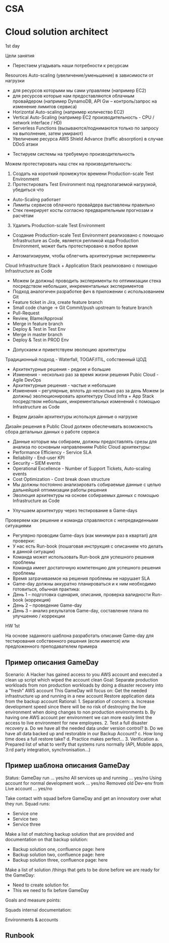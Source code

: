 # CSA
# Cloud solution architect

1st day

Цели занятия
- Перестаем угадывать наши потребности к ресурсам

Resources Auto-scaling (увеличение/уменьшение) в зависимости от нагрузки
* для ресурсов которыми мы сами управляем (например EC2)
* для ресурсов которые нам предоставляются облачным провайдером (например DynamoDB, API Gw
– контроль/запрос на изменение лимитов сервиса)
* Horizontal Auto-scaling (например количество EC2)
* Vertical Auto-Scaling (например EC2 производительность - CPU / network interface / HD)
* Serverless Functions (вызываются/поднимаются только по запросу на выполнение, затем умирают)
* Увеличение ресурса AWS Shield Advance (traffic absorption) в случае DDoS атаки

- Тестируем системы на требуемую производительность

Можем протестировать наш стек на производительность:
1. Создать на короткий промежуток времени Production-scale Test Environment
2. Протестировать Test Environment под предполагаемой нагрузкой, убедиться что
* Auto-Scaling работает
* Лимиты сервисов облачного провайдера выставлены правильно
* Стек генерирует косты согласно предварительным прогнозам и расчётам
3. Удалить Production-scale Test Environment
* Создание Production-scale Test Environment реализовано с помощью Infrastructure as Code,
является репликой кода Production Environment, может быть протестировано в любое время

- Автоматизируем, чтобы облегчить архитектурные эксперименты

Cloud Infrastructure Stack + Application Stack реализовано с помощью Infrastructure as Code
* Можем (и должны) проводить эксперименты по оптимизации стека посредством небольших,
инкрементальных экспериментов
* Подход аналогичен разработке фич в приложении с использованием Git
* Feature ticket in Jira, create feature branch
* Small code change -> Git Commit/push upstream to feature branch
* Pull-Request
* Review, Blame/Approval
* Merge in feature branch
* Deploy & Test in Test Env
* Merge in master branch
* Deploy & Test in PROD Env

- Допускаем и приветствуем эволюцию архитектуры

Традиционный подход - Waterfall, TOGAF/ITIL, собственный ЦОД
* Архитектурные решения - редкие и большие
* Изменения - несколько раз за время жизни решения
Pubic Cloud - Agile DevOps
* Архитектурные решения - частые и небольшие
* Изменения – регулярные, вплоть до несколько раз за день
Можем (и должны) эволюционировать архитектуру Cloud Infra + App Stack посредством
небольших, инкрементальных изменений с помощью Infrastructure as Code

- Ведем дизайн архитектуры используя данные о нагрузке

Дизайн решения в Public Cloud должен обеспечивать возможность сбора детальных данных о
работе сервиса
* Данные которые мы собираем, должны предоставлять срезы для анализа по основным
направлениям Public Cloud архитектуры:
* Performance Efficiency - Service SLA
* Reliability - End-user KPI
* Security – SIEM events
* Operational Excellence - Number of Support Tickets, Auto-scaling events
* Cost Optimization - Cost break down structure
* Мы должны постоянно анализировать собираемые данные с целью дальнейшей оптимизации
работы решения
* Эволюция архитектуры на основе собираемых данных с помощью Infrastructure as Code

- Улучшаем архитектуру через тестирование в Game-days

Проверяем как решение и команда справляются с непредвиденными ситуациями
* Регулярно проводим Game-days (как минимум раз в квартал) для проверки:
* У нас есть Run-book (пошаговая инструкция с описанием что делать в данной ситуации)
* Команда может использовать Run-book для успешного решения проблемы
* Команда имеет достаточную компетенцию для успешного решения проблемы
* Время затрачиваемое на решения проблемы не нарушает SLA
* Game-day должны аккуратно планироваться и к ним необходимо готовиться, обычная практика:
* День 1 – подготовка сценария, описания, проверка валидности Run-book (коррекция)
* День 2 – проведение Game-day
* День 3 – анализ результатов Game-day, составление плана по улучшению / коррекции

HW 1st

На основе заданного шаблона разработать описание Game-day для тестирования собственного решения (если имеется) или предложенного преподавателем примера

## Пример описания GameDay
  Scenario:
    A Hacker has gained access to you AWS account and executed a clean up script which wiped the account clean
  Goal:
    Separate production workloads from non production workloads by doing a disaster recovery into a "fresh" AWS account
    This GameDay will focus on:
      Get the needed infrastructure up and running in a new account
      Restore application data from the backup account
  Rational:
    1. Separation of concern:
      a. Increase development speed since there will be no risk of destroying the live environment when doing changes to non production environments
      b. By having one AWS account per environment we can more easily limit the access to live environment for new employees.
    2. Test a full disaster recovery
      a. Do we have all the needed data under version control?
      b. Do we have all data backed up and restorable in our Backup Account?
      c. How long time does a full restore take?
      d. Practice makes perfect...
    3. Verification
      a. Prepared list of what to verify that systems runs normally (API, Mobile apps, 3:rd party integration, synchronisation...)

## Пример шаблона описания GameDay

Status:
  GameDay run ... yes/no
  All services up and running ... yes/no
  Using account for normal development work ... yes/no
  Removed old Dev-env from Live account ... yes/no

Take contact with squad before GameDay and get an innovatory over what they run.
Squad runs:
  * Service one
  * Service two
  * Service three

Make a list of matching backup solution that are provided and documentation on that backup solution:
  * Backup solution one, confluence page: here
  * Backup solution two, confluence page: here
  * Backup solution three, confluence page: here

Make a list of solution /things that gets to be done before we are ready for the GameDay:
  * Need to create solution for.
  * This we need to fix before GameDay

Goals and measure points:

Squads internal documentation:

Environments & accounts

## Runbook
